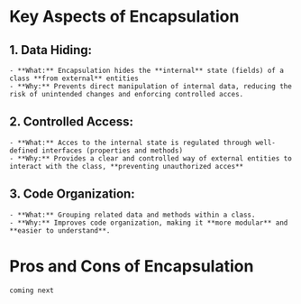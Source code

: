 # Key Aspects of Encapsulation

## 1. Data Hiding:
	- **What:** Encapsulation hides the **internal** state (fields) of a class **from external** entities
	- **Why:** Prevents direct manipulation of internal data, reducing the risk of unintended changes and enforcing controlled acces.

## 2. Controlled Access:
	- **What:** Acces to the internal state is regulated through well-defined interfaces (properties and methods)
	- **Why:** Provides a clear and controlled way of external entities to interact with the class, **preventing unauthorized acces**

## 3. Code Organization:
	- **What:** Grouping related data and methods within a class.
	- **Why:** Improves code organization, making it **more modular** and **easier to understand**.

# Pros and Cons of Encapsulation
`coming next`